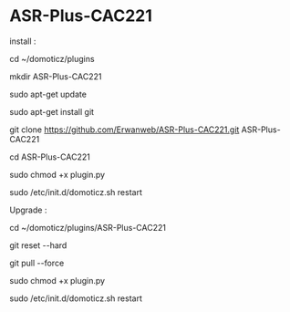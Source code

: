 # ASR-Plus-CAC221

install :

cd ~/domoticz/plugins

mkdir ASR-Plus-CAC221

sudo apt-get update

sudo apt-get install git

git clone https://github.com/Erwanweb/ASR-Plus-CAC221.git ASR-Plus-CAC221

cd ASR-Plus-CAC221

sudo chmod +x plugin.py

sudo /etc/init.d/domoticz.sh restart

Upgrade :

cd ~/domoticz/plugins/ASR-Plus-CAC221

git reset --hard

git pull --force

sudo chmod +x plugin.py

sudo /etc/init.d/domoticz.sh restart
